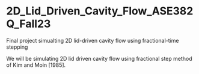 # 2D_Lid_Driven_Cavity_Flow_ASE382Q_Fall23
Final project simualting 2D lid-driven cavity flow using fractional-time stepping

We will be simulating 2D lid driven cavity flow using fractional step method of Kim and Moin [1985].
